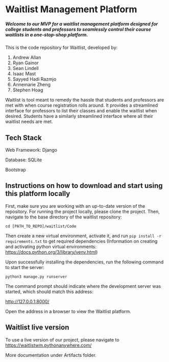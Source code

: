 # Waitlist Management Platform

##### Welcome to our MVP for a waitlist management platform designed for college students and professors to seamlessly control their course waitlists in a one-stop-shop platform. 

This is the code repository for Waitlist, developed by:
1. Andrew Allan
2. Ryan Gainor
3. Sean Lindell
4. Isaac Mast
5. Sayyed Hadi Razmjo
6. Annemarie Zheng
7. Stephen Hoag

Waitlist is tool meant to remedy the hassle that students
and professors are met with when course registration rolls
around. It provides a streamlined interface for professors
to list their classes and enable the waitlist when desired.
Students have a similarly streamlined interface where all
their waitlist needs are met.


## Tech Stack 

Web Framework: Django

Database: SQLite

Bootstrap


## Instructions on how to download and start using this platform locally

First, make sure you are working with an up-to-date
version of the repository. For running the project locally, please clone the project. Then, navigate to the base
directory of the waitlist repository:


```cd [PATH_TO_REPO]/waitlist/Code```

Then create a new virtual environment, activate it, and run ```pip install -r requirements.txt``` to get required dependencies
(Information on creating and activating python virtual environments: https://docs.python.org/3/library/venv.html)

Upon successfully installing the dependencies, run the following command to start the server:

```python3 manage.py runserver```


The command prompt should indicate where the development
server was started, which should match this address:

http://127.0.0.1:8000/

Open the address in a browser to view the Waitlist platform.


## Waitlist live version
To use a live version of our project, please navigate to https://waitlistwm.pythonanywhere.com/

More documentation under Artifacts folder.

